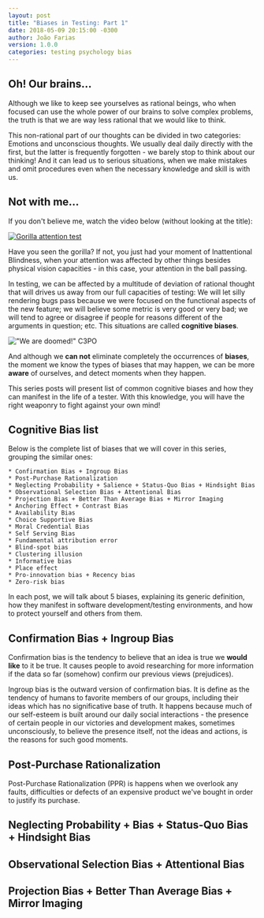 ```yaml
---
layout: post
title: "Biases in Testing: Part 1"
date: 2018-05-09 20:15:00 -0300
author: João Farias
version: 1.0.0
categories: testing psychology bias
---
```


## Oh! Our brains...

Although we like to keep see yourselves as rational beings, who when focused can use the whole
power of our brains to solve complex problems, the truth is that we are way less rational that
we would like to think.

This non-rational part of our thoughts can be divided in two categories: Emotions and unconscious thoughts.
We usually deal daily directly with the first, but the latter is frequently forgotten - we barely stop to
think about our thinking! And it can lead us to serious situations, when we make mistakes and omit procedures
even when the necessary knowledge and skill is with us.

## Not with me...

If you don't believe me, watch the video below (without looking at the title):

[![Gorilla attention test](http://img.youtube.com/vi/UfA3ivLK_tE/0.jpg)](http://www.youtube.com/watch?v=UfA3ivLK_tE "Gorilla attention test")

Have you seen the gorilla? If not, you just had your moment of Inattentional Blindness, when your attention
was affected by other things besides physical vision capacities - in this case, your attention in the
ball passing.

In testing, we can be affected by a multitude of deviation of rational thought that will drives us away
from our full capacities of testing: We will let silly rendering bugs pass because we were focused on
the functional aspects of the new feature; we will believe some metric is very good or very bad; we
will tend to agree or disagree if people for reasons different of the arguments in question; etc. This
situations are called **cognitive biases**.

!["We are doomed!" C3PO](https://78.media.tumblr.com/d5f9dd80fdc3573c85a7ebb275a929cc/tumblr_n52a3hNrvd1qg4blro1_500.gif)

And although we **can not** eliminate completely the occurrences of **biases**, the moment we know the types
of biases that may happen, we can be more **aware** of ourselves, and detect moments when they happen.

This series posts will present list of common cognitive biases and how they can manifest in the life of a tester.
With this knowledge, you will have the right weaponry to fight against your own mind!

## Cognitive Bias list

Below is the complete list of biases that we will cover in this series, grouping the similar ones:

    * Confirmation Bias + Ingroup Bias
    * Post-Purchase Rationalization
    * Neglecting Probability + Salience + Status-Quo Bias + Hindsight Bias
    * Observational Selection Bias + Attentional Bias
    * Projection Bias + Better Than Average Bias + Mirror Imaging
    * Anchoring Effect + Contrast Bias
    * Availability Bias
    * Choice Supportive Bias
    * Moral Credential Bias
    * Self Serving Bias
    * Fundamental attribution error
    * Blind-spot bias
    * Clustering illusion
    * Informative bias
    * Place effect
    * Pro-innovation bias + Recency bias
    * Zero-risk bias

In each post, we will talk about 5 biases, explaining its generic definition, how they
manifest in software development/testing environments, and how to protect yourself and others
from them.

## Confirmation Bias + Ingroup Bias

Confirmation bias is the tendency to believe that an idea is true we **would like** to it be true. It causes people to avoid researching for more information if the data so far (somehow) confirm our previous views (prejudices).

Ingroup bias is the outward version of confirmation bias. It is define as the tendency of humans to favorite members of our groups, including their ideas which has no significative base of truth. It happens because much of our self-esteem is built around our daily social interactions - the presence of certain people in our victories and development makes, sometimes unconsciously, to believe the presence itself, not the ideas and actions, is the reasons for such good moments.

## Post-Purchase Rationalization

Post-Purchase Rationalization (PPR) is happens when we overlook any faults, difficulties or defects of an expensive product we've bought in order to justify its purchase.

## Neglecting Probability + Bias + Status-Quo Bias + Hindsight Bias

## Observational Selection Bias + Attentional Bias

## Projection Bias + Better Than Average Bias + Mirror Imaging
